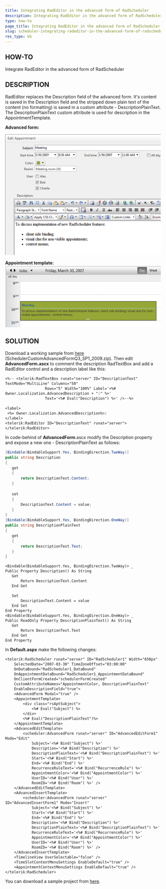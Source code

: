 ```yaml
---
title: Integrating RadEditor in the advanced form of RadScheduler
description: Integrating RadEditor in the advanced form of RadScheduler. Check it now!
type: how-to
page_title: Integrating RadEditor in the advanced form of RadScheduler
slug: scheduler-integrating-radeditor-in-the-advanced-form-of-radscheduler
res_type: kb
---
```



## HOW-TO  
   
 Integrate RadEditor in the advanced form of RadScheduler  
   
## DESCRIPTION 
   
 RadEditor replaces the Description field of the advanced form. It's content is saved in the Description field and the stripped down plain text of the content (no formatting) is saved in a custom attribute - DescriptionPlainText. The DescriptionPlainText custom attribute is used for description in the AppointmentTemplate.   
   
**Advanced form:**

 ![RadEditor in the advanced form ](images/scheduler-Advanced-Form-With-Editor.png)  
   
 **Appointment template:**  
 ![appointment template with plain text description](images/scheduler-Appointment-With-Plain-Text-Description.png)  
   
 ## SOLUTION  
   
 Download a working sample from [here](/support/kb/aspnet-ajax/scheduler/sample-project-of-the-customizing-the-advanced-template-example.aspx?) (SchedulerCustomAdvancedFormQ3\_SP1\_2009.zip). Then edit **AdvancedForm.ascx** to comment the description RadTextBox and add a RadEditor control and a description label like this:   
   
 ````ASP.NET
<%-- <telerik:RadTextBox runat="server" ID="DescriptionText" TextMode="MultiLine" Columns="50"
                   Rows="5" Width="100%" Label='<%# Owner.Localization.AdvancedDescription + ":" %>' 
                   Text='<%# Eval("Description") %>' />--%> 
 
<label>  
  <%= Owner.Localization.AdvancedDescription%>:
</label>
<telerik:RadEditor ID="DescriptionText" runat="server"> 
</telerik:RadEditor>
 ````
 
   
 In code-behind of **AdvancedForm**.ascx modify the Description property and expose a new one - DescriptionPlainText as follows:  
   
 ````C#
[Bindable(BindableSupport.Yes, BindingDirection.TwoWay)]
public string Description
{
    get
    {
        return DescriptionText.Content;
    }

    set
    {
        DescriptionText.Content = value;
    }
}
[Bindable(BindableSupport.Yes, BindingDirection.OneWay)]
public string DescriptionPlainText
{
    get
    {
        return DescriptionText.Text;
    }
}
 ````   
 ````VB 
<Bindable(BindableSupport.Yes, BindingDirection.TwoWay)> _
Public Property Description() As String
    Get
        Return DescriptionText.Content
    End Get
  
    Set
        DescriptionText.Content = value
    End Set
End Property
<Bindable(BindableSupport.Yes, BindingDirection.OneWay)> _
Public ReadOnly Property DescriptionPlainText() As String
    Get
        Return DescriptionText.Text
    End Get
End Property
 ````
 
   
 In **Default.aspx** make the following changes:  
 
````ASP.NET
<telerik:RadScheduler runat="server" ID="RadScheduler1" Width="650px"
    SelectedDate="2007-03-30" TimeZoneOffset="03:00:00"
    OnDataBound="RadScheduler1_DataBound"
    OnAppointmentDataBound="RadScheduler1_AppointmentDataBound"
    OnClientFormCreated="schedulerFormCreated"
    CustomAttributeNames="AppointmentColor, DescriptionPlainText"
    EnableDescriptionField="true">
    <AdvancedForm Modal="true" />
    <AppointmentTemplate>
        <div class="rsAptSubject">
            <%# Eval("Subject") %>
        </div>
        <%# Eval("DescriptionPlainText")%>
    </AppointmentTemplate>
    <AdvancedEditTemplate>
        <scheduler:AdvancedForm runat="server" ID="AdvancedEditForm1" Mode="Edit"
            Subject='<%# Bind("Subject") %>'
            Description='<%# Bind("Description") %>' 
            DescriptionPlainText='<%# Bind("DescriptionPlainText") %>'
            Start='<%# Bind("Start") %>'
            End='<%# Bind("End") %>'
            RecurrenceRuleText='<%# Bind("RecurrenceRule") %>'
            AppointmentColor='<%# Bind("AppointmentColor") %>' 
            UserID='<%# Bind("User") %>'
            RoomID='<%# Bind("Room") %>' />
    </AdvancedEditTemplate>
    <AdvancedInsertTemplate>
        <scheduler:AdvancedForm runat="server" ID="AdvancedInsertForm1" Mode="Insert"
            Subject='<%# Bind("Subject") %>'
            Start='<%# Bind("Start") %>'
            End='<%# Bind("End") %>'
            Description='<%# Bind("Description") %>'
            DescriptionPlainText='<%# Bind("DescriptionPlainText") %>'
            RecurrenceRuleText='<%# Bind("RecurrenceRule") %>'
            AppointmentColor='<%# Bind("AppointmentColor") %>'  
            UserID='<%# Bind("User") %>'
            RoomID='<%# Bind("Room") %>' />
    </AdvancedInsertTemplate>
    <TimelineView UserSelectable="false" />
    <TimeSlotContextMenuSettings EnableDefault="true" />
    <AppointmentContextMenuSettings EnableDefault="true" />                 
</telerik:RadScheduler>
````


You can download a sample project from [here](files/scheduler-radeditor-in-advanced-form-of-radscheduler.zip).

 